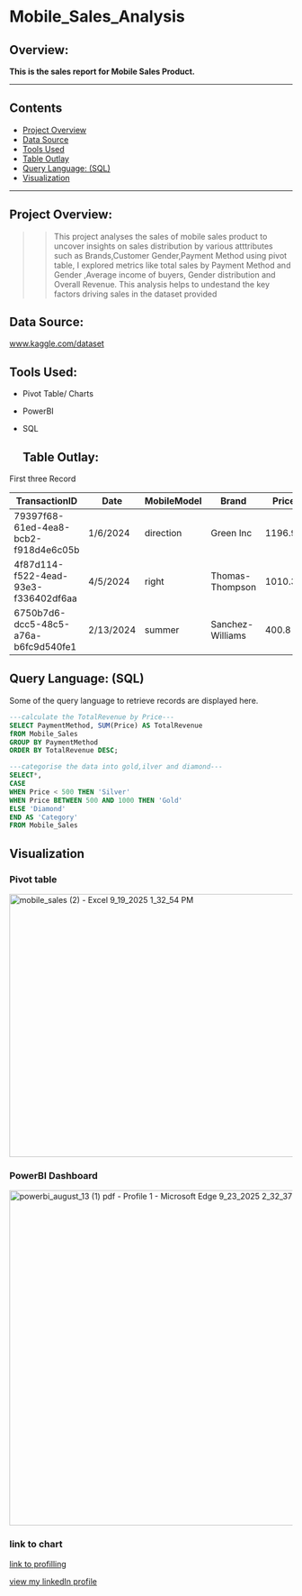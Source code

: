 # Mobile_Sales_Analysis
## Overview:
**This is the sales report for Mobile Sales Product.**

---

## Contents
+ [Project Overview](#Project-Overview)
+ [Data Source](#Data-Source)
+ [Tools Used](#Tools-Used)
+ [Table Outlay](#Table-Outlay)
+ [Query Language: (SQL)](#Query-Language-SQL)
+ [Visualization](#Visualization)

---
## Project Overview:
> > This project analyses the sales of mobile sales product to uncover insights on sales distribution by various atttributes such as Brands,Customer Gender,Payment Method using pivot table, I explored metrics like total sales by Payment Method and Gender ,Average income of buyers, Gender distribution and Overall Revenue. This analysis helps to undestand the key factors driving sales in the dataset provided

## Data Source:
www.kaggle.com/dataset

## Tools Used:
+ Pivot Table/ Charts
+ PowerBI
+ SQL

  ## Table Outlay:
 First three Record
 
|TransactionID|	Date	|MobileModel	|Brand	|Price	|UnitsSold	|TotalRevenue	|CustomerAge	|CustomerGender	|Location	|PaymentMethod|
|-----|-----|------|-----|-------|------|------|------|-------|-------|------|
|79397f68-61ed-4ea8-bcb2-f918d4e6c05b|	1/6/2024|	direction|	Green Inc|	1196.95|	85|	28002.8|	32|	Female|	Port Erik|	Online|
|4f87d114-f522-4ead-93e3-f336402df6aa|	4/5/2024|	right|	Thomas-Thompson|	1010.34|	64|	2378.82|	55|	Female|	East Linda|	Credit Card|
|6750b7d6-dcc5-48c5-a76a-b6fc9d540fe1|	2/13/2024|	summer|	Sanchez-Williams|	400.8|	95|	31322.56|	57|	Male|	East Angelicastad|	Online|

## Query Language: (SQL)
Some of the query language to retrieve records are displayed here.

```SQL
---calculate the TotalRevenue by Price---
SELECT PaymentMethod, SUM(Price) AS TotalRevenue
fROM Mobile_Sales
GROUP BY PaymentMethod
ORDER BY TotalRevenue DESC;
```

```SQL
---categorise the data into gold,ilver and diamond---
SELECT*,
CASE
WHEN Price < 500 THEN 'Silver'
WHEN Price BETWEEN 500 AND 1000 THEN 'Gold'
ELSE 'Diamond'
END AS 'Category'
FROM Mobile_Sales

```
## Visualization
### Pivot table 
<img width="1309" height="467" alt="mobile_sales (2) - Excel 9_19_2025 1_32_54 PM" src="https://github.com/user-attachments/assets/967a17fc-882c-4eb7-8615-13211fe02a53" />

### PowerBI Dashboard
 
<img width="1029" height="595" alt="powerbi_august_13 (1) pdf - Profile 1 - Microsoft​ Edge 9_23_2025 2_32_37 PM" src="https://github.com/user-attachments/assets/74399123-f945-4d41-a581-f8ac68dbbda4" />

### link to chart
[link to profilling](https://ibb.co/fGxx0Rdm)

[view my linkedIn profile](https://www.linkedin.com/in/wonderful-ajiboye/)
